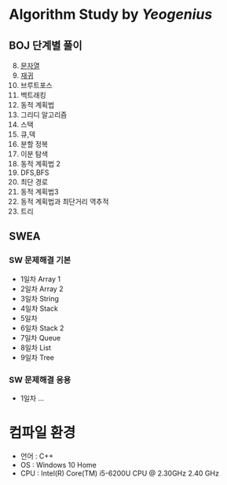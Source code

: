 # Algorithm Study by *Yeogenius*
## BOJ 단계별 풀이
08. [문자열](https://github.com/yeojini/Algorithm/tree/master/BOJ/8.%EB%AC%B8%EC%9E%90%EC%97%B4)
10. [재귀](https://github.com/yeojini/Algorithm/tree/master/BOJ/11.%EC%9E%AC%EA%B7%80)
11. 브루트포스
13. 백트래킹
14. 동적 계획법
15. 그리디 알고리즘
17. 스택
18. 큐,덱
19. 분할 정복
20. 이분 탐색
22. 동적 계획법 2
23. DFS,BFS
24. 최단 경로
25. 동적 계획법3
26. 동적 계획법과 최단거리 역추적
27. 트리

## SWEA
### SW 문제해결 기본
- 1일차 Array 1
- 2일차 Array 2
- 3일차 String
- 4일차 Stack
- 5일차
- 6일차 Stack 2
- 7일차 Queue
- 8일차 List
- 9일차 Tree
### SW 문제해결 응용
- 1일차 ...
# 컴파일 환경
- 언어 : C++
- OS : Windows 10 Home
- CPU : Intel(R) Core(TM) i5-6200U CPU @ 2.30GHz 2.40 GHz
